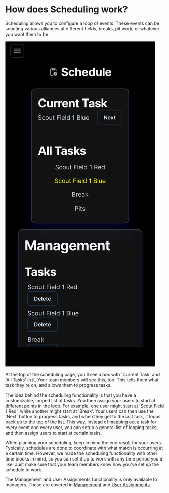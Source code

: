 # How does Scheduling work?

Scheduling allows you to configure a loop of events. These events can be scouting various alliances at different fields, breaks, pit work, or whatever you want them to be.

![](../.gitbook/assets/manager-scheduletop)

At the top of the scheduling page, you'll see a box with 'Current Task' and 'All Tasks' in it. Your team members will see this, too. This tells them what task they're on, and allows them to progress tasks.

The idea behind the scheduling functionality is that you have a customizable, looped list of tasks. You then assign your users to start at different points in the loop. For example, one user might start at 'Scout Field 1 Red', while another might start at 'Break'. Your users can then use the 'Next' button to progress tasks, and when they get to the last task, it loops back up to the top of the list. This way, instead of mapping out a task for every event and every user, you can setup a general list of looping tasks, and then assign users to start at certain tasks.

When planning your scheduling, keep in mind the end result for your users. Typically, schedules are done to coordinate with what match is occurring at a certain time. However, we made the scheduling functionality with other time blocks in mind, so you can set it up to work with any time period you'd like. Just make sure that your team members know how you've set up the schedule to work.

The Management and User Assignments functionality is only available to managers. Those are covered in [Management](management.md) and [User Assignments](user-assignments.md).
